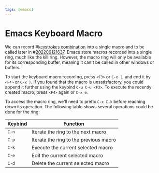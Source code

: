 ```yaml
---
tags: [emacs]
---
```


# Emacs Keyboard Macro

We can record #[keystrokes combination](202206121523.md) into a single macro and to be called later in #[202206121637](202206121637.md). Emacs store macros recorded into a single ring, much like the kill ring. However, the macro ring will only be available for its corresponding buffer, meaning it can't be called in other windows or buffers.

To start the keyboard macro recording, press `<F3>` or `C-x (`, and end it by `<F4>` or `C-x )`. If you found that the macro is unsatisfactory, you could append it further using the keybind `C-u C-u <F3>`. To execute the recently created macro, press `<F4>` again or `C-x e`.

To access the macro ring, we'll need to prefix `C-x C-k` before reaching down its operation. The following table shows several operations could be done for the ring:

| Keybind | Function                               |
| ------- | -------------------------------------- |
| `C-n`   | Iterate the ring to the next macro     |
| `C-p`   | Iterate the ring to the previous macro |
| `C-k`   | Execute the current selected macro     |
| `C-e`   | Edit the current selected macro        |
| `C-d`   | Delete the current selected macro      |

